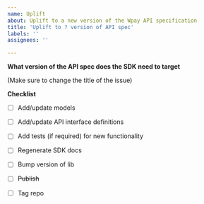 ```yaml
---
name: Uplift
about: Uplift to a new version of the Wpay API specification
title: 'Uplift to ? version of API spec'
labels: ''
assignees: ''

---
```


**What version of the API spec does the SDK need to target**

(Make sure to change the title of the issue)

**Checklist**

- [ ] Add/update models
- [ ] Add/update API interface definitions
- [ ] Add tests (if required) for new functionality
- [ ] Regenerate SDK docs
- [ ] Bump version of lib
- [ ] ~~Publish~~
- [ ] Tag repo

